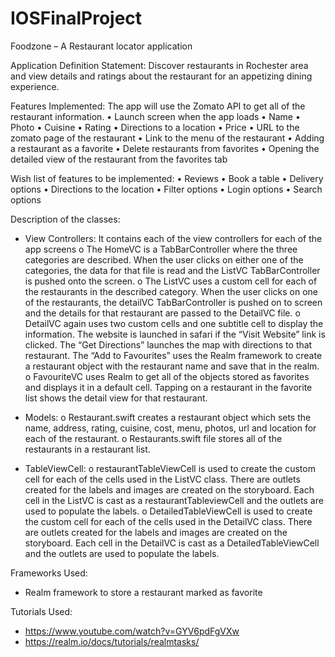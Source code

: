 # IOSFinalProject
Foodzone – A Restaurant locator application

Application Definition Statement:
Discover restaurants in Rochester area and view details and ratings about the restaurant for an appetizing dining experience.


Features Implemented:
The app will use the Zomato API to get all of the restaurant information.
• Launch screen when the app loads
• Name
• Photo
• Cuisine
• Rating
• Directions to a location
• Price
• URL to the zomato page of the restaurant
• Link to the menu of the restaurant
• Adding a restaurant as a favorite
• Delete restaurants from favorites
• Opening the detailed view of the restaurant from the favorites tab


Wish list of features to be implemented:
• Reviews
• Book a table
• Delivery options
• Directions to the location
• Filter options
• Login options
• Search options


Description of the classes:
* View Controllers: It contains each of the view controllers for each of the app screens
o The HomeVC is a TabBarController where the three categories are described. When the user clicks on either one of the categories, the data for that file is read and the ListVC TabBarController is pushed onto the screen.
o The ListVC uses a custom cell for each of the restaurants in the described category. When the user clicks on one of the restaurants, the detailVC TabBarController is pushed on to screen and the details for that restaurant are passed to the DetailVC file.
o DetailVC again uses two custom cells and one subtitle cell to display the information. The website is launched in safari if the “Visit Website” link is clicked. The “Get Directions” launches the map with directions to that restaurant. The “Add to Favourites” uses the Realm framework to create a restaurant object with the restaurant name and save that in the realm.
o FavouriteVC uses Realm to get all of the objects stored as favorites and displays it in a default cell. Tapping on a restaurant in the favorite list shows the detail view for that restaurant.

* Models:
o Restaurant.swift creates a restaurant object which sets the name, address, rating, cuisine, cost, menu, photos, url and location for each of the restaurant.
o Restaurants.swift file stores all of the restaurants in a restaurant list.

* TableViewCell:
o restaurantTableViewCell is used to create the custom cell for each of the cells used in the ListVC class. There are outlets created for the labels and images are created on the storyboard. Each cell in the ListVC is cast as a restaurantTableviewCell and the outlets are used to populate the labels.
o DetailedTableViewCell is used to create the custom cell for each of the cells used in the DetailVC class. There are outlets created for the labels and images are created on the storyboard. Each cell in the DetailVC is cast as a DetailedTableViewCell and the outlets are used to populate the labels.



Frameworks Used:
* Realm framework to store a restaurant marked as favorite


Tutorials Used:
* https://www.youtube.com/watch?v=GYV6pdFgVXw
* https://realm.io/docs/tutorials/realmtasks/


